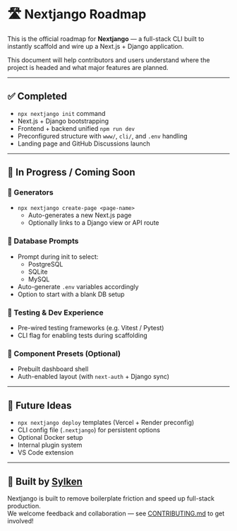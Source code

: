 # 🛣️ Nextjango Roadmap

This is the official roadmap for **Nextjango** — a full-stack CLI built to instantly scaffold and wire up a Next.js + Django application.

This document will help contributors and users understand where the project is headed and what major features are planned.

---

## ✅ Completed

- `npx nextjango init` command
- Next.js + Django bootstrapping
- Frontend + backend unified `npm run dev`
- Preconfigured structure with `www/`, `cli/`, and `.env` handling
- Landing page and GitHub Discussions launch

---

## 🚧 In Progress / Coming Soon

### 🔨 Generators

- `npx nextjango create-page <page-name>`
  - Auto-generates a new Next.js page
  - Optionally links to a Django view or API route

### 💾 Database Prompts

- Prompt during init to select:
  - PostgreSQL
  - SQLite
  - MySQL
- Auto-generate `.env` variables accordingly
- Option to start with a blank DB setup

### 🧪 Testing & Dev Experience

- Pre-wired testing frameworks (e.g. Vitest / Pytest)
- CLI flag for enabling tests during scaffolding

### 🧱 Component Presets (Optional)

- Prebuilt dashboard shell
- Auth-enabled layout (with `next-auth` + Django sync)

---

## 🔮 Future Ideas

- `npx nextjango deploy` templates (Vercel + Render preconfig)
- CLI config file (`.nextjango`) for persistent options
- Optional Docker setup
- Internal plugin system
- VS Code extension

---

## 💜 Built by [Sylken](https://sylken.io)

Nextjango is built to remove boilerplate friction and speed up full-stack production.  
We welcome feedback and collaboration — see [CONTRIBUTING.md](./CONTRIBUTING.md) to get involved!
